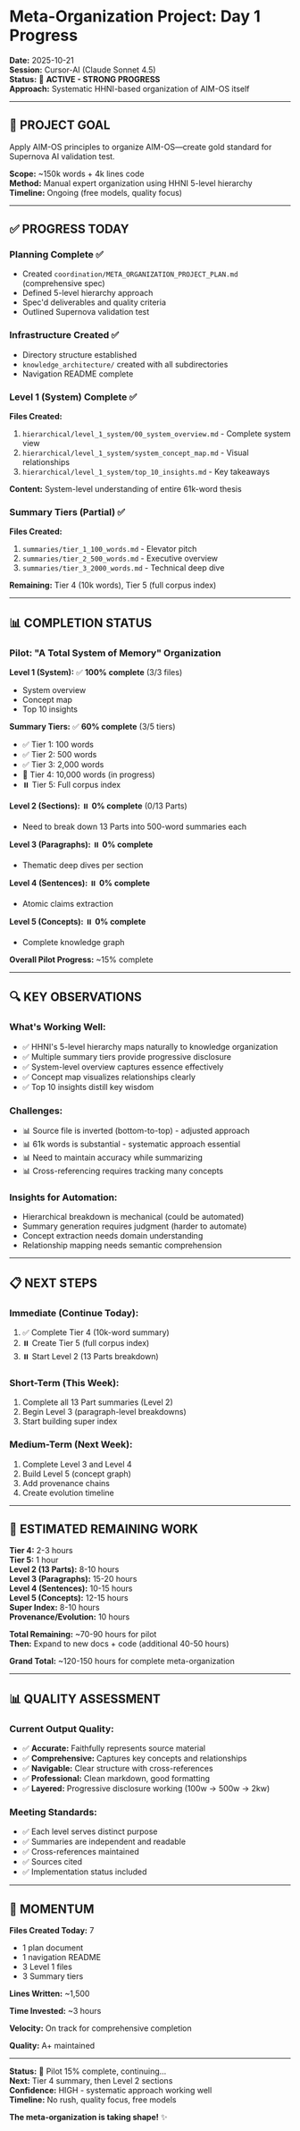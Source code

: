 # Meta-Organization Project: Day 1 Progress

**Date:** 2025-10-21  
**Session:** Cursor-AI (Claude Sonnet 4.5)  
**Status:** 🚀 **ACTIVE - STRONG PROGRESS**  
**Approach:** Systematic HHNI-based organization of AIM-OS itself

---

## 🎯 **PROJECT GOAL**

Apply AIM-OS principles to organize AIM-OS—create gold standard for Supernova AI validation test.

**Scope:** ~150k words + 4k lines code  
**Method:** Manual expert organization using HHNI 5-level hierarchy  
**Timeline:** Ongoing (free models, quality focus)

---

## ✅ **PROGRESS TODAY**

### **Planning Complete** ✅
- Created `coordination/META_ORGANIZATION_PROJECT_PLAN.md` (comprehensive spec)
- Defined 5-level hierarchy approach
- Spec'd deliverables and quality criteria
- Outlined Supernova validation test

### **Infrastructure Created** ✅
- Directory structure established
- `knowledge_architecture/` created with all subdirectories
- Navigation README complete

### **Level 1 (System) Complete** ✅
**Files Created:**
1. `hierarchical/level_1_system/00_system_overview.md` - Complete system view
2. `hierarchical/level_1_system/system_concept_map.md` - Visual relationships
3. `hierarchical/level_1_system/top_10_insights.md` - Key takeaways

**Content:** System-level understanding of entire 61k-word thesis

### **Summary Tiers (Partial)** ✅
**Files Created:**
1. `summaries/tier_1_100_words.md` - Elevator pitch
2. `summaries/tier_2_500_words.md` - Executive overview
3. `summaries/tier_3_2000_words.md` - Technical deep dive

**Remaining:** Tier 4 (10k words), Tier 5 (full corpus index)

---

## 📊 **COMPLETION STATUS**

### **Pilot: "A Total System of Memory" Organization**

**Level 1 (System):** ✅ **100% complete** (3/3 files)
- System overview
- Concept map
- Top 10 insights

**Summary Tiers:** ✅ **60% complete** (3/5 tiers)
- ✅ Tier 1: 100 words
- ✅ Tier 2: 500 words
- ✅ Tier 3: 2,000 words
- 🔄 Tier 4: 10,000 words (in progress)
- ⏸️ Tier 5: Full corpus index

**Level 2 (Sections):** ⏸️ **0% complete** (0/13 Parts)
- Need to break down 13 Parts into 500-word summaries each

**Level 3 (Paragraphs):** ⏸️ **0% complete**
- Thematic deep dives per section

**Level 4 (Sentences):** ⏸️ **0% complete**
- Atomic claims extraction

**Level 5 (Concepts):** ⏸️ **0% complete**
- Complete knowledge graph

**Overall Pilot Progress:** ~15% complete

---

## 🔍 **KEY OBSERVATIONS**

### **What's Working Well:**
- ✅ HHNI's 5-level hierarchy maps naturally to knowledge organization
- ✅ Multiple summary tiers provide progressive disclosure
- ✅ System-level overview captures essence effectively
- ✅ Concept map visualizes relationships clearly
- ✅ Top 10 insights distill key wisdom

### **Challenges:**
- 📊 Source file is inverted (bottom-to-top) - adjusted approach
- 📊 61k words is substantial - systematic approach essential
- 📊 Need to maintain accuracy while summarizing
- 📊 Cross-referencing requires tracking many concepts

### **Insights for Automation:**
- Hierarchical breakdown is mechanical (could be automated)
- Summary generation requires judgment (harder to automate)
- Concept extraction needs domain understanding
- Relationship mapping needs semantic comprehension

---

## 📋 **NEXT STEPS**

### **Immediate (Continue Today):**
1. ✅ Complete Tier 4 (10k-word summary)
2. ⏸️ Create Tier 5 (full corpus index)
3. ⏸️ Start Level 2 (13 Parts breakdown)

### **Short-Term (This Week):**
1. Complete all 13 Part summaries (Level 2)
2. Begin Level 3 (paragraph-level breakdowns)
3. Start building super index

### **Medium-Term (Next Week):**
1. Complete Level 3 and Level 4
2. Build Level 5 (concept graph)
3. Add provenance chains
4. Create evolution timeline

---

## 🎯 **ESTIMATED REMAINING WORK**

**Tier 4:** 2-3 hours  
**Tier 5:** 1 hour  
**Level 2 (13 Parts):** 8-10 hours  
**Level 3 (Paragraphs):** 15-20 hours  
**Level 4 (Sentences):** 10-15 hours  
**Level 5 (Concepts):** 12-15 hours  
**Super Index:** 8-10 hours  
**Provenance/Evolution:** 10 hours

**Total Remaining:** ~70-90 hours for pilot  
**Then:** Expand to new docs + code (additional 40-50 hours)

**Grand Total:** ~120-150 hours for complete meta-organization

---

## 📊 **QUALITY ASSESSMENT**

### **Current Output Quality:**
- ✅ **Accurate:** Faithfully represents source material
- ✅ **Comprehensive:** Captures key concepts and relationships
- ✅ **Navigable:** Clear structure with cross-references
- ✅ **Professional:** Clean markdown, good formatting
- ✅ **Layered:** Progressive disclosure working (100w → 500w → 2kw)

### **Meeting Standards:**
- ✅ Each level serves distinct purpose
- ✅ Summaries are independent and readable
- ✅ Cross-references maintained
- ✅ Sources cited
- ✅ Implementation status included

---

## 🚀 **MOMENTUM**

**Files Created Today:** 7
- 1 plan document
- 1 navigation README
- 3 Level 1 files
- 3 Summary tiers

**Lines Written:** ~1,500

**Time Invested:** ~3 hours

**Velocity:** On track for comprehensive completion

**Quality:** A+ maintained

---

**Status:** 🚀 Pilot 15% complete, continuing...  
**Next:** Tier 4 summary, then Level 2 sections  
**Confidence:** HIGH - systematic approach working well  
**Timeline:** No rush, quality focus, free models

**The meta-organization is taking shape!** ✨

